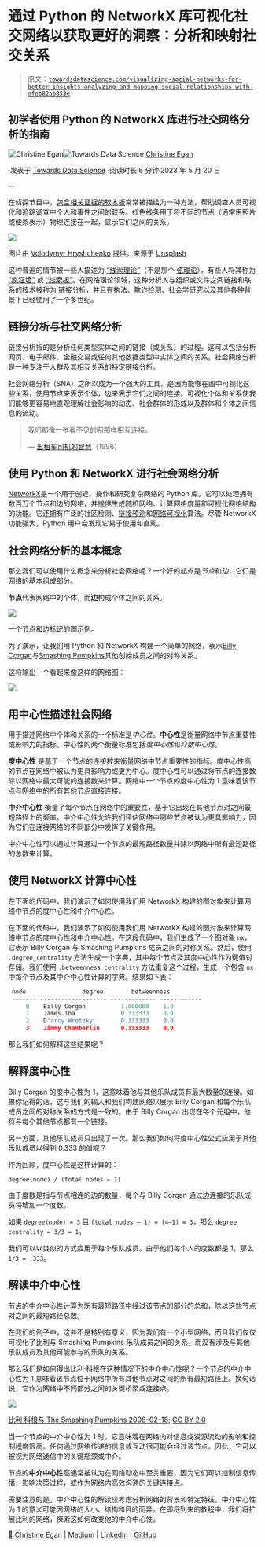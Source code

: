# 通过 Python 的 NetworkX 库可视化社交网络以获取更好的洞察：分析和映射社交关系

> 原文：[`towardsdatascience.com/visualizing-social-networks-for-better-insights-analyzing-and-mapping-social-relationships-with-efeb82ab853e`](https://towardsdatascience.com/visualizing-social-networks-for-better-insights-analyzing-and-mapping-social-relationships-with-efeb82ab853e)

## 初学者使用 Python 的 NetworkX 库进行社交网络分析的指南

[](https://christineegan42.medium.com/?source=post_page-----efeb82ab853e--------------------------------)![Christine Egan](https://christineegan42.medium.com/?source=post_page-----efeb82ab853e--------------------------------)[](https://towardsdatascience.com/?source=post_page-----efeb82ab853e--------------------------------)![Towards Data Science](https://towardsdatascience.com/?source=post_page-----efeb82ab853e--------------------------------) [Christine Egan](https://christineegan42.medium.com/?source=post_page-----efeb82ab853e--------------------------------)

·发表于 [Towards Data Science](https://towardsdatascience.com/?source=post_page-----efeb82ab853e--------------------------------) ·阅读时长 6 分钟·2023 年 5 月 20 日

--

在侦探节目中，[包含相关证据的软木板](https://tvtropes.org/pmwiki/pmwiki.php/Main/StringTheory)常常被描绘为一种方法，帮助调查人员可视化和追踪调查中个人和事件之间的联系。红色线条用于将不同的节点（通常用照片或便条表示）物理连接在一起，显示它们之间的关系。

![](img/dec485cff44fa5de03d7ae2f2233fda4.png)

图片由 [Volodymyr Hryshchenko](https://unsplash.com/@lunarts?utm_source=unsplash&utm_medium=referral&utm_content=creditCopyText) 提供，来源于 [Unsplash](https://unsplash.com/s/photos/investigation?utm_source=unsplash&utm_medium=referral&utm_content=creditCopyText)

这种普遍的情节被一些人描述为 [“线索理论”](https://tvtropes.org/pmwiki/pmwiki.php/Main/StringTheory)（不是那个 [弦理论](https://en.wikipedia.org/wiki/String_theory)），有些人将其称为 [“疯狂墙”](https://www.esquire.com/uk/culture/film/news/a7703/detective-show-crazy-walls/) 或 [“线索板”](https://slate.com/news-and-politics/2022/02/fbi-crazy-stringboard-recruiting-campaign.html)。在网络理论领域，这种分析人与组织或文件之间链接和联系的技术被称为 [链接分析](https://doc.arcgis.com/en/insights/latest/analyze/link-analysis.htm)，并且在执法、欺诈检测、社会学研究以及其他各种背景下已经使用了一个多世纪。

## 链接分析与社交网络分析

链接分析指的是分析任何类型实体之间的链接（或关系）的过程。这可以包括分析网页、电子邮件、金融交易或任何其他数据类型中实体之间的关系。社会网络分析是一种专注于人群及其相互关系的特定链接分析。

社会网络分析（SNA）之所以成为一个强大的工具，是因为能够在图中可视化这些关系，使用节点来表示个体，边来表示它们之间的连接。可视化个体和关系使我们能够更容易地直观理解社会影响的动态、社会群体的形成以及群体和个体之间信息的流动。

> 我们都像一张看不见的网那样相互连接。
> 
> — [出租车司机的智慧](https://archive.org/details/taxidriverwisdom0000unse)（1996）

## **使用 Python 和 NetworkX 进行社会网络分析**

[NetworkX](https://pypi.org/project/networkx/)是一个用于创建、操作和研究复杂网络的 Python 库。它可以处理拥有数百万个节点和边的网络，并提供生成随机网络、计算网络度量和可视化网络结构的功能。它还拥有广泛的社区检测、[链接预测](https://networkx.org/documentation/stable/reference/algorithms/link_prediction.html)和[网络可视化](https://networkx.org/documentation/stable/auto_examples/index.html)算法。尽管 NetworkX 功能强大，Python 用户会发现它易于使用和直观。 

## 社会网络分析的基本概念

那么我们可以使用什么概念来分析社会网络呢？一个好的起点是*节点*和*边*，它们是网络的基本组成部分。

**节点**代表网络中的个体，而**边**构成个体之间的关系。

![](img/7c9f7a816aac9e38e35435ae8066cff1.png)

一个节点和边标记的图示例。

为了演示，让我们用 Python 和 NetworkX 构建一个简单的网络，表示[Billy Corgan](https://en.wikipedia.org/wiki/Billy_Corgan)与[Smashing Pumpkins](https://smashingpumpkins.com/)其他创始成员之间的对称关系。

这将输出一个看起来像这样的网络图：

![](img/8895bef9e7a9c3e564880c8844487410.png)

## **用中心性描述社会网络**

用于描述网络中个体和关系的一个标准是*中心性*。**中心性**是衡量网络中节点重要性或影响力的指标。中心性的两个衡量标准包括*度中心性*和*介数中心性*。

**度中心性** 是基于一个节点的连接数来衡量网络中节点重要性的指标。度中心性高的节点在网络中被认为更具影响力或更为中心。度中心性可以通过将节点的连接数除以网络中最大可能的连接数来计算。网络中一个节点的度中心性为 1 意味着该节点与网络中的所有其他节点直接连接。

**中介中心性** 衡量了每个节点在网络中的重要性，基于它出现在其他节点对之间最短路径上的频率。中介中心性允许我们评估网络中哪些节点被认为更具影响力，因为它们在连接网络的不同部分中发挥了关键作用。

中介中心性可以通过计算通过一个节点的最短路径数量并除以网络中所有最短路径的总数来计算。

## 使用 NetworkX 计算中心性

在下面的代码中，我们演示了如何使用我们用 NetworkX 构建的图对象来计算网络中节点的度中心性和中介中心性。

在下面的代码中，我们演示了如何使用我们用 NetworkX 构建的图对象来计算网络中节点的度中心性和中介中心性。在这段代码中，我们生成了一个图对象 `nx`，它表示 Billy Corgan 与 Smashing Pumpkins 成员之间的对称关系。然后，使用 `.degree_centrality` 方法生成一个字典，其中每个节点及其度中心性作为键值对存储。我们使用 `.betweenness_centrality` 方法重复这个过程，生成一个包含 `nx` 中每个节点及其中介中心性计算的字典。结果如下表：

```py
 node                degree        betweenness        
 ------- ------------------- ------------- ------------
     0    Billy Corgan          1.000000    1.0  
     1    James Iha             0.333333    0.0  
     2    D'arcy Wretzky        0.333333    0.0  
     3    Jimmy Chamberlin      0.333333    0.0 
```

那么我们如何解释这些结果呢？

## 解释度中心性

Billy Corgan 的度中心性为 1，这意味着他与其他乐队成员有最大数量的连接。如果你记得的话，这与我们的输入和我们构建网络以展示 Billy Corgan 和每个乐队成员之间的对称关系的方式是一致的。由于 Billy Corgan 出现在每个元组中，他将与每个其他节点都有一个链接。

另一方面，其他乐队成员只出现了一次。那么我们如何将度中心性公式应用于其他乐队成员以得到 0.333 的值呢？

作为回顾，度中心性是这样计算的：

`degree(node) / (total nodes — 1)`

由于度数是指与节点相连的边的数量，每个与 Billy Corgan 通过边连接的乐队成员将增加一个度数。

如果 `degree(node) = 3` 且 `(total nodes — 1) = (4–1) = 3`，那么 `degree centrality = 3/3 = 1`。

我们可以以类似的方式应用于每个乐队成员。由于他们每个人的度数都是 1，那么 `1/3 = .333`。

## 解读中介中心性

节点的中介中心性计算为所有最短路径中经过该节点的部分的总和，除以这些节点对之间的最短路径总数。

在我们的例子中，这并不是特别有意义，因为我们有一个小型网络，而且我们仅仅可视化了比利与 Smashing Pumpkins 乐队成员之间的关系，而没有涉及与其他乐队成员及其他可能参与的乐队的关系。

那么我们是如何得出比利·科根在这种情况下的中介中心性呢？一个节点的中介中心性为 1 意味着该节点位于网络中所有其他节点对之间的所有最短路径上。换句话说，它作为网络中不同部分之间的关键桥梁或连接点。

![](img/06fcc0d05dc38773ea3c0bf711882831.png)

[比利·科根与 The Smashing Pumpkins 2008–02–18](https://commons.wikimedia.org/wiki/Category:The_Smashing_Pumpkins#/media/File:Billy_Corgan_with_The_Smashing_Pumpkins_2008-02-18.jpg); [CC BY 2.0](https://creativecommons.org/licenses/by/2.0)

当一个节点的中介中心性为 1 时，它意味着在网络内对信息或资源流动的影响和控制程度很高。任何通过网络传递的信息或互动很可能会经过该节点。因此，它可以被视为网络通信中的关键瓶颈或中介。

节点的**中介中心性**高通常被认为在网络动态中至关重要，因为它们可以控制信息传播，影响决策过程，或作为网络内高效沟通的关键连接点。

需要注意的是，中介中心性的解读应考虑分析网络的背景和特定特征。中介中心性为 1 的意义可能因网络的大小、结构和目的而异。在即将到来的教程中，我们将扩展比利的网络，探索这如何改变他的中介中心性。

🤖 Christine Egan | [Medium](https://medium.com/@christineegan42) | [LinkedIn](https://www.linkedin.com/in/christineegan42/) | [GitHub](https://github.com/christine-egan42)

